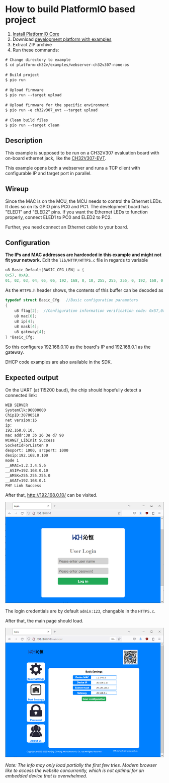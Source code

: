 How to build PlatformIO based project
=====================================

1. [Install PlatformIO Core](https://docs.platformio.org/page/core.html)
2. Download [development platform with examples](https://github.com/Community-PIO-CH32V/platform-ch32v/archive/develop.zip)
3. Extract ZIP archive
4. Run these commands:

```shell
# Change directory to example
$ cd platform-ch32v/examples/webserver-ch32v307-none-os

# Build project
$ pio run

# Upload firmware
$ pio run --target upload

# Upload firmware for the specific environment
$ pio run -e ch32v307_evt --target upload

# Clean build files
$ pio run --target clean
```

## Description

This example is supposed to be run on a CH32V307 evaluation board with on-board ethernet jack, like the [CH32V307-EVT](https://www.aliexpress.com/item/1005004449629983.html).

This example opens both a webserver and runs a TCP client with configurable IP and target port in parallel. 

## Wireup

Since the MAC is on the MCU, the MCU needs to control the Ethernet LEDs. It does so on its GPIO pins PC0 and PC1. The development board has "ELED1" and "ELED2" pins. If you want the Ethernet LEDs to function properly, connect ELED1 to PC0 and ELED2 to PC2.

Further, you need connect an Ethernet cable to your board.

## Configuration

**The IPs and MAC addresses are hardcoded in this example and might not fit your network.** Edit the `lib/HTTP/HTTPS.c` file in regards to variable
```cpp
u8 Basic_Default[BASIC_CFG_LEN] = {
0x57, 0xAB,
01, 02, 03, 04, 05, 06, 192, 168, 0, 10, 255, 255, 255, 0, 192, 168, 0, 1};
```

As the `HTTPS.h` header shows, the contents of this buffer can be decoded as
```cpp
typedef struct Basic_Cfg   //Basic configuration parameters
{
	u8 flag[2];  //Configuration information verification code: 0x57,0xab
	u8 mac[6];
	u8 ip[4];
	u8 mask[4];
	u8 gateway[4];
} *Basic_Cfg;
```
So this configures 192.168.0.10 as the board's IP and 192.168.0.1 as the gateway.

DHCP code examples are also available in the SDK.

## Expected output

On the UART (at 115200 baud), the chip should hopefully detect a connected link:
```
WEB SERVER
SystemClk:96000000
ChipID:30700518
net version:16
ip:
192.168.0.10.
mac addr:38 3b 26 3e d7 90
WCHNET_LibInit Success
SocketIdForListen 0
desport: 1000, srcport: 1000
desip:192.168.0.100
mode 1
__AMAC=1.2.3.4.5.6
__ASIP=192.168.0.10
__AMSK=255.255.255.0
__AGAT=192.168.0.1
PHY Link Success
```
After that, http://192.168.0.10/ can be visited.

![login](login.png)

The login credentials are by default `admin:123`, changable in the `HTTPS.c`.

After that, the main page should load.

![info](info.png)

*Note: The info may only load partially the first few tries. Modern browser like to access the website concurrently, which is not optimal for an embedded device that is overwhelmed.*